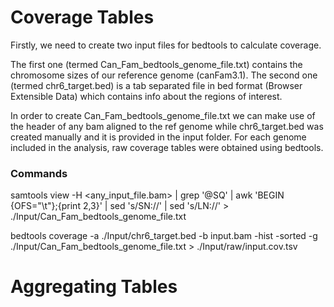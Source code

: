 # Coverage Tables
Firstly, we need to create two input files for bedtools to calculate coverage.

The first one (termed Can_Fam_bedtools_genome_file.txt) contains the chromosome sizes of our reference genome (canFam3.1). The second one (termed chr6_target.bed) is a tab separated file in bed format (Browser Extensible Data) which contains info about the regions of interest.

In order to create Can_Fam_bedtools_genome_file.txt we can make use of the header of any bam aligned to the ref genome while chr6_target.bed was created manually and it is provided in the input folder. For each genome included in the analysis, raw coverage tables were obtained using bedtools. 
### Commands
samtools view -H <any_input_file.bam> | grep '@SQ' | awk 'BEGIN {OFS="\t"};{print $2,$3}' | sed 's/SN://' | sed 's/LN://' > ./Input/Can_Fam_bedtools_genome_file.txt

bedtools coverage -a ./Input/chr6_target.bed -b input.bam -hist -sorted -g ./Input/Can_Fam_bedtools_genome_file.txt > ./Input/raw/input.cov.tsv

# Aggregating Tables
